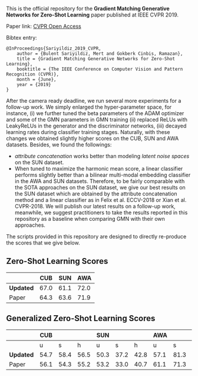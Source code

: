 This is the official repository for the **Gradient Matching Generative Networks for Zero-Shot Learning** paper 
published at IEEE CVPR 2019.

Paper link: [CVPR Open Access](http://openaccess.thecvf.com/content_CVPR_2019/html/Sariyildiz_Gradient_Matching_Generative_Networks_for_Zero-Shot_Learning_CVPR_2019_paper.html) </br>

Bibtex entry:
```
@InProceedings{Sariyildiz_2019_CVPR,
	author = {Bulent Sariyildiz, Mert and Gokberk Cinbis, Ramazan},
	title = {Gradient Matching Generative Networks for Zero-Shot Learning},
	booktitle = {The IEEE Conference on Computer Vision and Pattern Recognition (CVPR)},
	month = {June},
	year = {2019}
} 
```

After the camera ready deadline, we run several more experiments for a follow-up work. We simply enlarged the hyper-parameter space, for instance,
(i) we further tuned the beta parameters of the ADAM optimizer and some of the GMN parameters in GMN training 
(ii) replaced ReLUs with LeakyReLUs in the generator and the discriminator networks,
(iii) decayed learning rates during classifier training stages.
Naturally, with these changes we obtained slightly higher scores on the CUB, SUN and AWA datasets.
Besides, we found the followings:
- _attribute concatenation_ works better than modeling _latent noise spaces_ on the SUN dataset.
- When tuned to maximize the harmonic mean score, a linear classifier performs slightly better than a bilinear multi-modal embedding classifier in the AWA and SUN datasets.
Therefore, to be fairly comparable with the SOTA approaches on the SUN dataset, we give our best results on the SUN dataset which are obtained by the attribute
concatenation method and a linear classifier as in Felix et al. ECCV-2018 or Xian et al. CVPR-2018.
We will publish our latest results on a follow-up work, meanwhile, 
we suggest practitioners to take the results reported in this repository as a baseline when comparing GMN with their own approaches.

The scripts provided in this repository are designed to directly re-produce the scores that we give below.

## Zero-Shot Learning Scores
|             | CUB  | SUN  | AWA  |
|---------    |------|------|------|
| **Updated** | 67.0 | 61.1 | 72.0 |
| Paper       | 64.3 | 63.6 | 71.9 |

## Generalized Zero-Shot Learning Scores
|             |  CUB |      |      |  SUN |      |      | AWA  |      |      |
|---------    |------|------|------|------|------|------|------|------|------|
|             | u    | s    | h    | u    | s    | h    | u    | s    | h    |
| **Updated** | 54.7 | 58.4 | 56.5 | 50.3 | 37.2 | 42.8 | 57.1 | 81.3 | 67.1 |
| Paper       | 56.1 | 54.3 | 55.2 | 53.2 | 33.0 | 40.7 | 61.1 | 71.3 | 65.8 |

